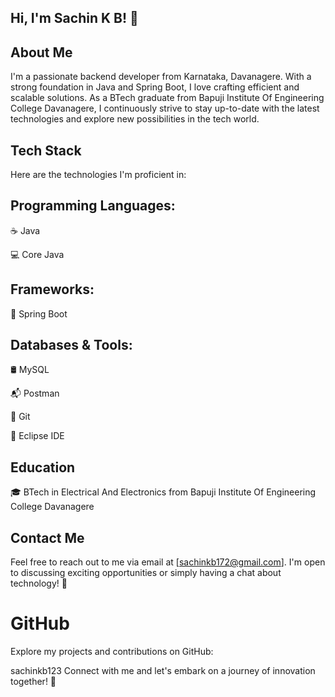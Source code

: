 ## Hi, I'm Sachin K B! 👋


## About Me
I'm a passionate backend developer from Karnataka, Davanagere. With a strong foundation in Java and Spring Boot, I love crafting efficient and scalable solutions. As a BTech graduate from Bapuji Institute Of Engineering College Davanagere, I continuously strive to stay up-to-date with the latest technologies and explore new possibilities in the tech world.


## Tech Stack
Here are the technologies I'm proficient in:

## Programming Languages:

☕ Java

💻 Core Java

## Frameworks:

🌱 Spring Boot

## Databases & Tools:

🛢️ MySQL

📬 Postman

🐙 Git

🌌 Eclipse IDE

## Education

🎓 BTech in Electrical And Electronics from Bapuji Institute Of Engineering College Davanagere

## Contact Me
Feel free to reach out to me via email at [sachinkb172@gmail.com]. I'm open to discussing exciting opportunities or simply having a chat about technology! 📩

# GitHub

Explore my projects and contributions on GitHub:

sachinkb123
Connect with me and let's embark on a journey of innovation together! 🚀



